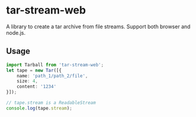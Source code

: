# tar-stream-web
A library to create a tar archive from file streams. Support both browser and node.js.

## Usage
```typescript
import Tarball from 'tar-stream-web';
let tape = new Tar([{
    name: 'path_1/path_2/file',
    size: 4,
    content: '1234'
}]);

// tape.stream is a ReadableStream
console.log(tape.stream);
```
